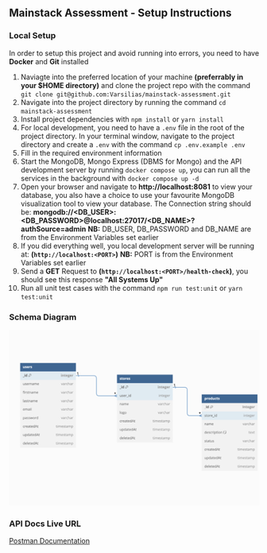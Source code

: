 ## Mainstack Assessment - Setup Instructions

### Local Setup

In order to setup this project and avoid running into errors, you need to have **Docker** and **Git** installed

1.  Naviagte into the preferred location of your machine **(preferrably in your $HOME directory)** and clone the project repo with the command `git clone git@github.com:Varsilias/mainstack-assessment.git`
2.  Navigate into the project directory by running the command `cd mainstack-assessment`
3.  Install project dependencies with `npm install` or `yarn install`
4.  For local development, you need to have a `.env` file in the root of the project directory. In your terminal window, navigate to the project directory and create a `.env` with the command `cp .env.example .env`
5.  Fill in the required environment information
6.  Start the MongoDB, Mongo Express (DBMS for Mongo) and the API development server by running `docker compose up`, you can run all the services in the background with `docker compose up -d`
7.  Open your browser and navigate to **http://localhost:8081** to view your database, you also have a choice to use your favourite MongoDB visualization tool to view your database. The Connection string should be: **mongodb://<DB_USER>:<DB_PASSWORD>@localhost:27017/<DB_NAME>?authSource=admin**
    **NB:** DB_USER, DB_PASSWORD and DB_NAME are from the Environment Variables set earlier
8.  If you did everything well, you local development server will be running at: **(`http://localhost:<PORT>`)**
    **NB:** PORT is from the Environment Variables set earlier
9.  Send a **GET** Request to **(`http://localhost:<PORT>/health-check`)**, you should see this response **"All Systems Up"**
10. Run all unit test cases with the command `npm run test:unit` or `yarn test:unit`

### Schema Diagram

![Schema Diagram](https://github.com/Varsilias/mainstack-assessment/blob/main/schema-diagram.png)

### API Docs Live URL

[Postman Documentation](https://documenter.getpostman.com/view/10967402/2sA35Bd59N)
